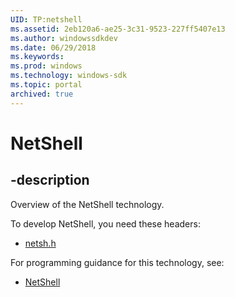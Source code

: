 ```yaml
---
UID: TP:netshell
ms.assetid: 2eb120a6-ae25-3c31-9523-227ff5407e13
ms.author: windowssdkdev
ms.date: 06/29/2018
ms.keywords: 
ms.prod: windows
ms.technology: windows-sdk
ms.topic: portal
archived: true
---
```


# NetShell

## -description

Overview of the NetShell technology.

To develop NetShell, you need these headers:

 * [netsh.h](../netsh/index.md)

For programming guidance for this technology, see:
* [NetShell](/previous-versions/windows/desktop/netshell)

